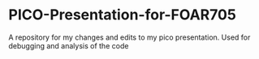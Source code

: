 # PICO-Presentation-for-FOAR705
A repository for my changes and edits to my pico presentation. Used for debugging and analysis of the code
